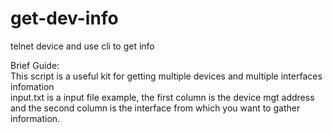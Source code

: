 # get-dev-info
 telnet device and use cli to get info  
 
Brief Guide:  
 This script is a useful kit for getting multiple devices and multiple interfaces infomation  
 input.txt is a input file example, the first column is the device mgt address and the second column is the interface from which you want to gather information.  
